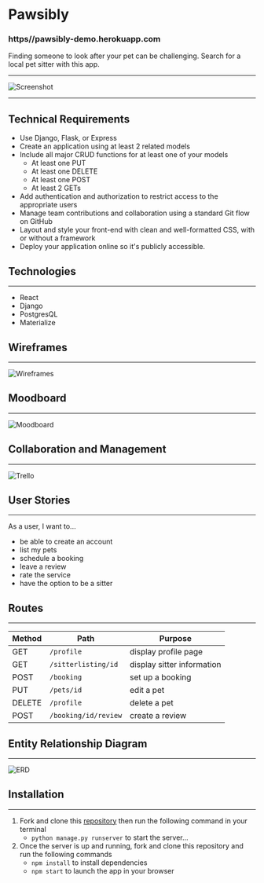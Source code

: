 # Pawsibly
### https//pawsibly-demo.herokuapp.com

Finding someone to look after your pet can be challenging. Search for a local pet sitter with this app. <br>
___
![Screenshot](static/images/pawsibly_screenshot.png)
___
## Technical Requirements
* Use Django, Flask, or Express
* Create an application using at least 2 related models
* Include all major CRUD functions for at least one of your models
    * At least one PUT
    * At least one DELETE
    * At least one POST
    * At least 2 GETs
* Add authentication and authorization to restrict access to the appropriate users
* Manage team contributions and collaboration using a standard Git flow on GitHub
* Layout and style your front-end with clean and well-formatted CSS, with or without a framework
* Deploy your application online so it's publicly accessible.

## Technologies
---
* React
* Django
* PostgresQL
* Materialize

## Wireframes
---
![Wireframes](static/images/pawsibly_wireframe.png)

## Moodboard
---
![Moodboard](static/images/pawsibly_moodboard.png)

## Collaboration and Management
---
![Trello](static/images/pawsibly_trello.png)


## User Stories
---
As a user, I want to...<br>
* be able to create an account
* list my pets
* schedule a booking
* leave a review
* rate the service
* have the option to be a sitter

## Routes
___

| Method | Path | Purpose |
| ------ | -------------- | -------------------------------- |
| GET | `/profile` | display profile page |
| GET | `/sitterlisting/id` | display sitter information |
| POST | `/booking` | set up a booking |
| PUT | `/pets/id` | edit a pet |
| DELETE | `/profile` | delete a pet |
| POST | `/booking/id/review` | create a review |

## Entity Relationship Diagram
___

![ERD](static/images/pawsibly_erd.png)

## Installation
---
1. Fork and clone this [repository](https://github.com/kellylarrea/pawsibly-django) then run the following command in your terminal
    * ```python manage.py runserver``` to start the server...
2. Once the server is up and running, fork and clone this repository and run the following commands
    * ```npm install``` to install dependencies
    *  ```npm start``` to launch the app in your browser
